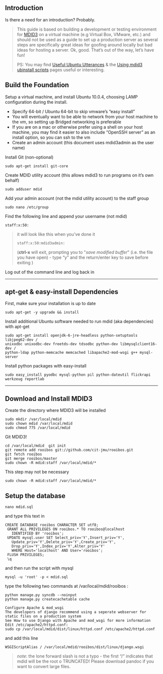 Introduction
------------

Is there a need for an introduction? Probably.

> This guide is based on building a development or testing environment
> for [MDID3][] on a virtual machine (e.g Virtual Box, VMware, etc.) and
> should not be used as a guide to set up a production server as several
> steps are specifically great ideas for goofing around locally but bad
> ideas for hosting a server. Ok, good. That’s out of the way, let’s
> have fun!
>
> 
> PS: You may find [Useful Ubuntu Utterances][] & the [Using mdid3
> ubinstall scripts][] pages useful or interesting.

Build the Foundation
--------------------


Setup a virtual machine, and install Ubuntu 10.0.4, choosing LAMP
configuration during the install.

-   Specify 64-bit / Ubuntu 64-bit to skip vmware’s “easy install”
-   You will eventually want to be able to network from your host
    machine to the vm, so setting up Bridged networking is preferable
-   If you are on a mac or otherwise prefer using a shell on your host
    machine, you may find it easier to also include “OpenSSH server” as
    an install option, so you can ssh to the vm
-   Create an admin account (this document uses mdid3admin as the user
    name)


Install Git (non-optional)

    sudo apt-get install git-core


Create MDID utility account (this allows mdid3 to run programs on it’s
own behalf)

    sudo adduser mdid


Add your admin account (not the mdid utility account) to the staff group

    sudo nano /etc/group

Find the following line and append your username (not mdid)

    staff:x:50:

> it will look like this when you’ve done it
>
>     staff:x:50:mdid3admin:
>
> (**ctrl-x** will exit, prompting you to "*save modified buffer*" (i.e.
> the file you have open) - type “y” and the return/enter key to save
> before exiting )


Log out of the command line and log back in

* * * * *

apt-get & easy-install Dependencies
-----------------------------------


First, make sure your installation is up to date

    sudo apt-get -y upgrade && install


Install additional Ubuntu software needed to run mdid (aka dependencies)
with apt-get

    sudo apt-get install openjdk-6-jre-headless python-setuptools libjpeg62-dev /
    unixodbc unixodbc-dev freetds-dev tdsodbc python-dev libmysqlclient16-dev /
    python-ldap python-memcache memcached libapache2-mod-wsgi g++ mysql-server


Install python packages with easy-install

    sudo easy_install pyodbc mysql-python pil python-dateutil flickrapi werkzeug reportlab



* * * * *

Download and Install MDID3
--------------------------


Create the directory where MDID3 will be installed

    sudo mkdir /var/local/mdid
    sudo chown mdid /var/local/mdid
    sudo chmod 775 /var/local/mdid


Git MDID3!

    cd /var/local/mdid  git init   
    git remote add rooibos git://github.com/cit-jmu/rooibos.git   
    git fetch rooibos   
    git merge rooibos/master
    sudo chown -R mdid:staff /var/local/mdid/*



This step may not be necessary

    sudo chown -R mdid:staff /var/local/mdid/*

Setup the database
------------------


    nano mdid.sql

and type this text in

    CREATE DATABASE rooibos CHARACTER SET utf8;
     GRANT ALL PRIVILEGES ON rooibos.* TO rooibos@localhost
       IDENTIFIED BY 'rooibos';
     UPDATE mysql.user SET Select_priv='Y',Insert_priv='Y',
       Update_priv='Y',Delete_priv='Y',Create_priv='Y',
       Drop_priv='Y',Index_priv='Y',Alter_priv='Y'
       WHERE Host='localhost' AND User='rooibos';
     FLUSH PRIVILEGES;
     \q

and then run the script with mysql

    mysql -u 'root' -p < mdid.sql

type the following two commands at /var/local/mdid/rooibos :

    python manage.py syncdb --noinput
    python manage.py createcachetable cache

    Configure Apache & mod_wsgi 
    The developers of django recommend using a seperate webserver for static files on a production system
    See How to use Django with Apache and mod_wsgi for more information
    Edit /etc/apache2/httpd.conf:
    sudo cp /var/local/mdid/dist/linux/httpd.conf /etc/apache2/httpd.conf


and add this line

    WSGIScriptAlias / /var/local/mdid/rooibos/dist/linux/django.wsgi

> *note*: the lone forward slash is not a typo - the first “/” indicates
> that mdid will be the root o TRUNCATED! Please download pandoc if you
> want to convert large files.

  [MDID3]: https://github.com/cit-jmu/rooibos
  [Useful Ubuntu Utterances]: https://github.com/hanleybrand/mdid3-ubinstall/wiki/Useful-Ubuntu-Utterances
  [Using mdid3 ubinstall scripts]: https://github.com/hanleybrand/mdid3-ubinstall/wiki/Using-mdid3-ubinstall-scripts
